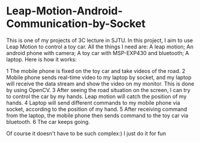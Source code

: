 # Leap-Motion-Android-Communication-by-Socket
This is one of my projects of 3C lecture in SJTU. In this project, I aim to use Leap Motion to control a toy car. 
All the things I need are: A leap motion; An android phone with camera; A toy car with MSP-EXP430 and bluetooth; A laptop.
Here is how it works:

1 The mobile phone is fixed on the toy car and take videos of the road.
2 Mobile phone sends real-time video to my laptop by socket, and my laptop will receive the data stream and show the video on my monitor. This is done by using OpenCV.
3 After seeing the road situation on the screen, I can try to control the car by my hands. Leap motion will catch the position of my hands.
4 Laptop will send different commands to my mobile phone via socket, according to the position of my hand.
5 After receiving command from the laptop, the mobile phone then sends command to the toy car via bluetooth.
6 The car keeps going.

Of course it doesn't have to be such complex:) I just do it for fun
